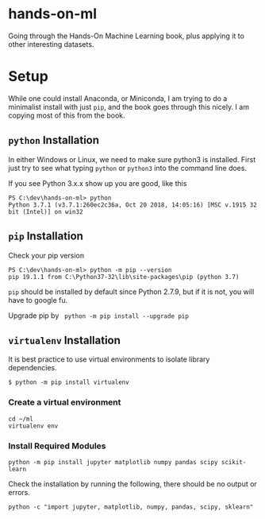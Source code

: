 # hands-on-ml
Going through the Hands-On Machine Learning book, plus applying it to other interesting datasets.

# Setup

While one could install Anaconda, or Miniconda, I am trying to do a minimalist install with just ```pip```, and the book goes through this nicely.  I am copying most of this from the book.
## ```python``` Installation
In either Windows or Linux, we need to make sure python3 is installed.  First just try to see what typing ```python``` or ```python3``` into the command line does.

If you see Python 3.x.x show up you are good, like this
```
PS C:\dev\hands-on-ml> python
Python 3.7.1 (v3.7.1:260ec2c36a, Oct 20 2018, 14:05:16) [MSC v.1915 32 bit (Intel)] on win32
```
## ```pip``` Installation
Check your pip version
```
PS C:\dev\hands-on-ml> python -m pip --version
pip 19.1.1 from C:\Python37-32\lib\site-packages\pip (python 3.7)
```

```pip``` should be installed by default since Python 2.7.9, but if it is not, you will have to google fu.

Upgrade pip by
``` python -m pip install --upgrade pip```

## ```virtualenv``` Installation

It is best practice to use virtual environments to isolate library dependencies. 

```
$ python -m pip install virtualenv
```

### Create a virtual environment

```
cd ~/ml
virtualenv env
```

### Install Required Modules

```
python -m pip install jupyter matplotlib numpy pandas scipy scikit-learn
```

Check the installation by running the following, there should be no output or errors.

```
python -c "import jupyter, matplotlib, numpy, pandas, scipy, sklearn"
```